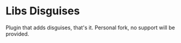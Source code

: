 Libs Disguises
=============

Plugin that adds disguises, that's it.
Personal fork, no support will be provided.

